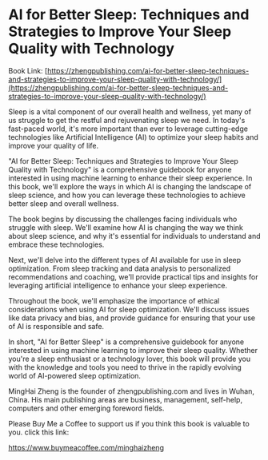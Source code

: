 # AI for Better Sleep: Techniques and Strategies to Improve Your Sleep Quality with Technology

Book Link: [https://zhengpublishing.com/ai-for-better-sleep-techniques-and-strategies-to-improve-your-sleep-quality-with-technology/](https://zhengpublishing.com/ai-for-better-sleep-techniques-and-strategies-to-improve-your-sleep-quality-with-technology/)

Sleep is a vital component of our overall health and wellness, yet many of us struggle to get the restful and rejuvenating sleep we need. In today's fast-paced world, it's more important than ever to leverage cutting-edge technologies like Artificial Intelligence (AI) to optimize your sleep habits and improve your quality of life.

"AI for Better Sleep: Techniques and Strategies to Improve Your Sleep Quality with Technology" is a comprehensive guidebook for anyone interested in using machine learning to enhance their sleep experience. In this book, we'll explore the ways in which AI is changing the landscape of sleep science, and how you can leverage these technologies to achieve better sleep and overall wellness.

The book begins by discussing the challenges facing individuals who struggle with sleep. We'll examine how AI is changing the way we think about sleep science, and why it's essential for individuals to understand and embrace these technologies.

Next, we'll delve into the different types of AI available for use in sleep optimization. From sleep tracking and data analysis to personalized recommendations and coaching, we'll provide practical tips and insights for leveraging artificial intelligence to enhance your sleep experience.

Throughout the book, we'll emphasize the importance of ethical considerations when using AI for sleep optimization. We'll discuss issues like data privacy and bias, and provide guidance for ensuring that your use of AI is responsible and safe.

In short, "AI for Better Sleep" is a comprehensive guidebook for anyone interested in using machine learning to improve their sleep quality. Whether you're a sleep enthusiast or a technology lover, this book will provide you with the knowledge and tools you need to thrive in the rapidly evolving world of AI-powered sleep optimization.

MingHai Zheng is the founder of zhengpublishing.com and lives in Wuhan, China. His main publishing areas are business, management, self-help, computers and other emerging foreword fields.

Please Buy Me a Coffee to support us if you think this book is valuable to you. click this link:

https://www.buymeacoffee.com/minghaizheng
